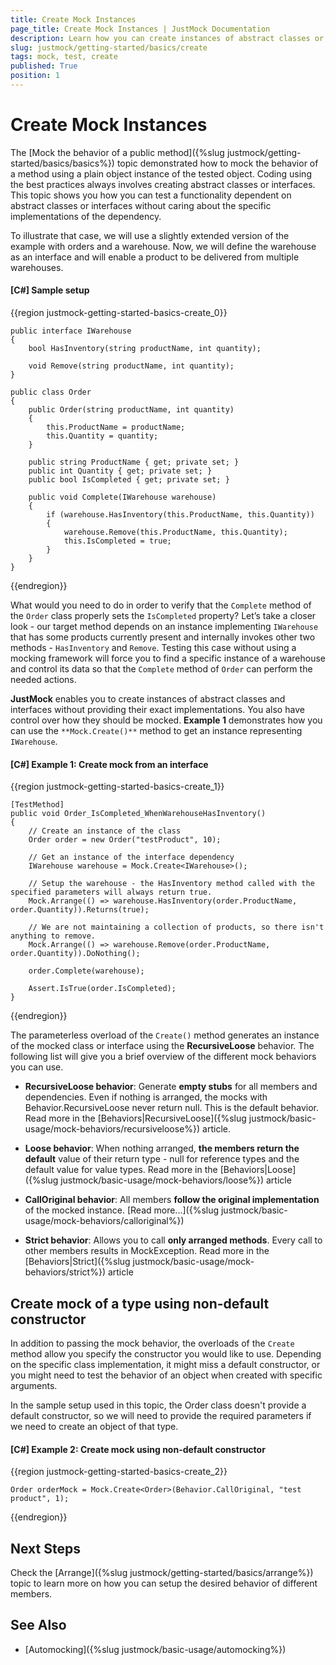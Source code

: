 ```yaml
---
title: Create Mock Instances
page_title: Create Mock Instances | JustMock Documentation
description: Learn how you can create instances of abstract classes or interfaces without caring about the specific implementations they might have using JustMock.
slug: justmock/getting-started/basics/create
tags: mock, test, create
published: True
position: 1
---
```


# Create Mock Instances

The [Mock the behavior of a public method]({%slug justmock/getting-started/basics/basics%}) topic demonstrated how to mock the behavior of a method using a plain object instance of the tested object. Coding using the best practices always involves creating abstract classes or interfaces. This topic shows you how you can test a functionality dependent on abstract classes or interfaces without caring about the specific implementations of the dependency. 

To illustrate that case, we will use a slightly extended version of the example with orders and a warehouse. Now, we will define the warehouse as an interface and will enable a product to be delivered from multiple warehouses.

#### [C#] Sample setup

{{region justmock-getting-started-basics-create_0}}

    public interface IWarehouse
    {
        bool HasInventory(string productName, int quantity);
     
        void Remove(string productName, int quantity);
    }
     
    public class Order
    {
        public Order(string productName, int quantity)
        {
            this.ProductName = productName;
            this.Quantity = quantity;
        }
     
        public string ProductName { get; private set; }
        public int Quantity { get; private set; }
        public bool IsCompleted { get; private set; }
     
        public void Complete(IWarehouse warehouse)
        {
            if (warehouse.HasInventory(this.ProductName, this.Quantity))
            {
                warehouse.Remove(this.ProductName, this.Quantity);
                this.IsCompleted = true;
            }
        }
    }

{{endregion}}


What would you need to do in order to verify that the `Complete` method of the `Order` class properly sets the `IsCompleted` property? Let’s take a closer look - our target method depends on an instance implementing `IWarehouse` that has some products currently present and internally invokes other two methods - `HasInventory` and `Remove`. Testing this case without using a mocking framework will force you to find a specific instance of a warehouse and control its data so that the `Complete` method of `Order` can perform the needed actions. 

**JustMock** enables you to create instances of abstract classes and interfaces without providing their exact implementations. You also have control over how they should be mocked. **Example 1** demonstrates how you can use the `**Mock.Create()**` method to get an instance representing `IWarehouse`.

#### [C#] Example 1: Create mock from an interface

{{region justmock-getting-started-basics-create_1}}

    [TestMethod]
    public void Order_IsCompleted_WhenWarehouseHasInventory()
    {
        // Create an instance of the class
        Order order = new Order("testProduct", 10);
     
        // Get an instance of the interface dependency
        IWarehouse warehouse = Mock.Create<IWarehouse>();
     
        // Setup the warehouse - the HasInventory method called with the specified parameters will always return true.
        Mock.Arrange(() => warehouse.HasInventory(order.ProductName, order.Quantity)).Returns(true);
     
        // We are not maintaining a collection of products, so there isn't anything to remove.
        Mock.Arrange(() => warehouse.Remove(order.ProductName, order.Quantity)).DoNothing();
     
        order.Complete(warehouse);
     
        Assert.IsTrue(order.IsCompleted);
    }

{{endregion}}


The parameterless overload of the `Create()` method generates an instance of the mocked class or interface using the **RecursiveLoose** behavior. The following list will give you a brief overview of the different mock behaviors you can use. 

- **RecursiveLoose behavior**: Generate **empty stubs** for all members and dependencies. Even if nothing is arranged, the mocks with Behavior.RecursiveLoose never return null. This is the default behavior. Read more in the [Behaviors|RecursiveLoose]({%slug justmock/basic-usage/mock-behaviors/recursiveloose%}) article.

* **Loose behavior**: When nothing arranged, **the members return the default** value of their return type - null for reference types and the default value for value types. Read more in the [Behaviors|Loose]({%slug justmock/basic-usage/mock-behaviors/loose%}) article

- **CallOriginal behavior**: All members **follow the original implementation** of the mocked instance. [Read more...]({%slug justmock/basic-usage/mock-behaviors/calloriginal%})

- **Strict behavior**: Allows you to call **only arranged methods**. Every call to other members results in MockException. Read more in the [Behaviors|Strict]({%slug justmock/basic-usage/mock-behaviors/strict%}) article

## Create mock of a type using non-default constructor

In addition to passing the mock behavior, the overloads of the `Create` method allow you specify the constructor you would like to use. Depending on the specific class implementation, it might miss a default constructor, or you might need to test the behavior of an object when created with specific arguments. 

In the sample setup used in this topic, the Order class doesn't provide a default constructor, so we will need to provide the required parameters if we need to create an object of that type.

#### [C#] Example 2: Create mock using non-default constructor

{{region justmock-getting-started-basics-create_2}}

    Order orderMock = Mock.Create<Order>(Behavior.CallOriginal, "test product", 1);
{{endregion}}


## Next Steps

Check the [Arrange]({%slug justmock/getting-started/basics/arrange%}) topic to learn more on how you can setup the desired behavior of different members.

## See Also

 * [Automocking]({%slug justmock/basic-usage/automocking%})




